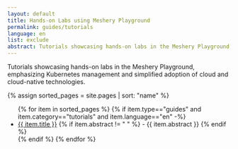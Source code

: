 ```yaml
---
layout: default
title: Hands-on Labs using Meshery Playground
permalink: guides/tutorials
language: en
list: exclude
abstract: Tutorials showcasing hands-on labs in the Meshery Playground, emphasizing Kubernetes management and simplified adoption of cloud and cloud-native technologies.
---
```


Tutorials showcasing hands-on labs in the Meshery Playground, emphasizing Kubernetes management and simplified adoption of cloud and cloud-native technologies.

{% assign sorted_pages = site.pages | sort: "name" %}

<ul class="section-title">
    {% for item in sorted_pages %}
    {% if item.type=="guides" and item.category=="tutorials" and item.language=="en" -%}
    <li><a href="{{ site.baseurl }}{{ item.url }}">{{ item.title }}</a>
    {% if item.abstract != " " %}
        -  {{ item.abstract }}
    {% endif %}
    </li>
    {% endif %}
    {% endfor %}
</ul>